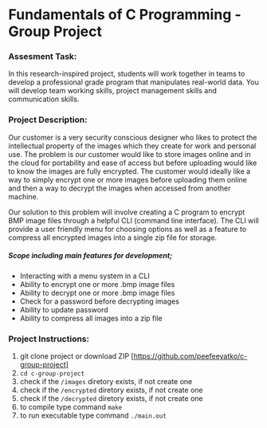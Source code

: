 Fundamentals of C Programming - Group Project
=============================================

### Assesment Task:

In this research-inspired project, students will work together in teams to develop a professional grade program that manipulates real-world data. You will develop team working skills, project management skills and communication skills.

### Project Description:

Our customer is a very security conscious designer who likes to protect the intellectual property of the images which they create for work and personal use. The problem is our customer would like to store images online and in the cloud for portability and ease of access but before uploading would like to know the images are fully encrypted. The customer would ideally like a way to simply encrypt one or more images before uploading them online and then a way to decrypt the images when accessed from another machine.

Our solution to this problem will involve creating a C program to encrypt BMP image files through a helpful CLI (command line interface). The CLI will provide a user friendly menu for choosing options as well as a feature to compress all encrypted images into a single zip file for storage.

##### Scope including main features for development;
 
* Interacting with a menu system in a CLI
* Ability to encrypt one or more .bmp image files
* Ability to decrypt one or more .bmp image files
* Check for a password before decrypting  images
* Ability to update password
* Ability to compress all images into a zip file


### Project Instructions:

1. git clone project or download ZIP [https://github.com/peefeeyatko/c-group-project]
2. `cd c-group-project`
3. check if the `/images` diretory exists, if not create one
3. check if the `/encrypted` diretory exists, if not create one
3. check if the `/decrypted` diretory exists, if not create one
3. to compile type command `make`
4. to run executable type command `./main.out`

